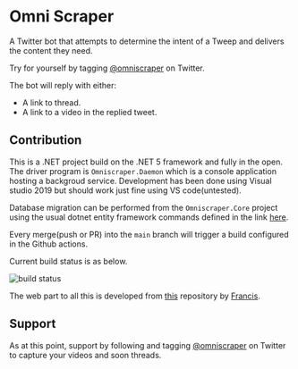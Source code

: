 # Omni Scraper
A Twitter bot that attempts to determine the intent of a Tweep and delivers the content they need. 

Try for yourself by tagging [@omniscraper](https://twitter.com/omniscraper) on Twitter.

The bot will reply with either:
- A link to thread.
- A link to a video in the replied tweet.



## Contribution
This is a .NET project build on the .NET 5 framework and fully in the open. The driver program is `Omniscraper.Daemon` which is a console application hosting a backgroud service. Development has been done using Visual studio 2019 but should work just fine using VS code(untested). 

Database migration can be performed from the `Omniscraper.Core` project using the usual dotnet entity framework commands defined in the link [here](https://docs.microsoft.com/en-us/ef/core/managing-schemas/migrations/?tabs=dotnet-core-cli).
 
Every merge(push or PR) into the `main` branch will trigger a build configured in the Github actions. 

Current build status is as below. 

![build status](https://github.com/mmutiso/omniscraper/actions/workflows/main-merge-build.yml/badge.svg)


The web part to all this is developed from [this](https://github.com/frankiemutiso/omniscraper-web) repository by [Francis](https://github.com/frankiemutiso). 

## Support 

As at this point, support by following and tagging [@omniscraper](https://twitter.com/omniscraper) on Twitter to capture your videos and soon threads.